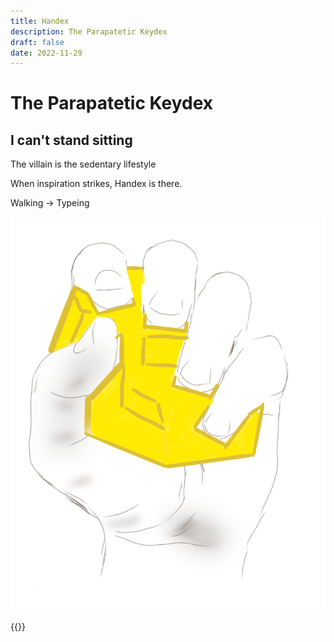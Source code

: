```yaml
---
title: Handex
description: The Parapatetic Keydex
draft: false
date: 2022-11-29
---
```

# The Parapatetic Keydex

## I can't stand sitting

The villain is the sedentary lifestyle

When inspiration strikes, Handex is there.

Walking -> Typeing

![](images/sketchbook-radiant-grasp.png)

{{<signup>}}